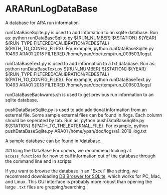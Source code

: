 # ARARunLogDataBase
A database for ARA run information

runDataBaseSqlite.py is used to add infomation to an sqlite database. Run as:
python runDataBaseSqlite.py ${RUN_NUMBER} ${STATION} ${YEAR} ${RUN_TYPE FILTERED/CALIBRATION/PEDESTAL} ${PATH_TO_CONFIG_FILES}.
For example, python runDataBaseSqlite.py 10493 ARA01 2018 FILTERED /home/ypan/doc/temp/run_009503/logs/.

runDataBaseText.py is used to add information to a txt database. Run as:
python runDataBaseText.py ${RUN_NUMBER} ${STATION} ${YEAR} ${RUN_TYPE FILTERED/CALIBRATION/PEDESTAL} ${PATH_TO_CONFIG_FILES}.
For example, python runDataBaseText.py 10493 ARA01 2018 FILTERED /home/ypan/doc/temp/run_009503/logs/

runDataBaseBackwards.sh is used to get previous run information to an sqlite database.

pushDataBaseSqlite.py is used to add additional information from an external file. Some sample external files can be found in /logs. Each column should be seperated by tab. Run as:
python pushDataBaseSqlite.py ${STATION} ${PATH_TO_THE_EXTERNAL_FILE}.
For example, python pushDataBaseSqlite.py ARA01 /home/ypan/doc/logs/a1_2018_log.txt

A sample database can be found in /database.

##Using the DataBase
For coders, we recommend looking at `access_functions` for how to call information out of the database through the command line and in scripts.

If you want to browse the database in an "Excel" like setting, we recommend downloading [DB Broswer for SQLite](http://sqlitebrowser.org/), which works for PC, Mac, and Linux. This GUI interface is  probably more robust than opening the large `.txt` files are grepping/searching.